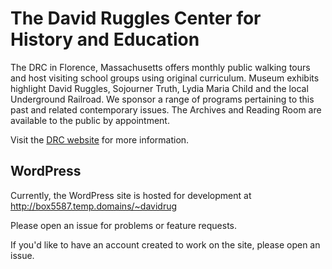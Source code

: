 # The David Ruggles Center for History and Education

The DRC in Florence, Massachusetts offers monthly public walking tours and host visiting school groups using original curriculum. Museum exhibits highlight David Ruggles, Sojourner Truth, Lydia Maria Child and the local Underground Railroad. We sponsor a range of programs pertaining to this past and related contemporary issues. The Archives and Reading Room are available to the public by appointment.

Visit the [DRC website](http://davidrugglescenter.org) for more information.

## WordPress
Currently, the WordPress site is hosted for development at http://box5587.temp.domains/~davidrug

Please open an issue for problems or feature requests.

If you'd like to have an account created to work on the site, please open an issue.
